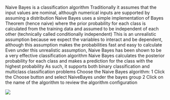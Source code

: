 Naive Bayes is a classification algorithm Traditionally it assumes that the input values are
nominal, although numerical inputs are supported by assuming a distribution Naive Bayes
uses a simple implementation of Bayes Theorem (hence naive) where the prior probability for
each class is calculated from the training data and assumed to be independent of each other
(technically called conditionally independent)
This is an unrealistic assumption because we expect the variables to interact and be dependent,
although this assumption makes the probabilities fast and easy to calculate Even under this
unrealistic assumption, Naive Bayes has been shown to be a very effective classification algorithm
Naive Bayes calculates the posterior probability for each class and makes a prediction for the
class with the highest probability As such, it supports both binary classification and multiclass
classification problems Choose the Naive Bayes algorithm:
1 Click the Choose button and select NaiveBayes under the bayes group
2 Click on the name of the algorithm to review the algorithm configuration

![](https://github.com/fenago/katacoda-scenarios/raw/master/machine-learning-mastery-weka/machine-learning-mastery-weka-chapter-17/steps/images/81.png)
